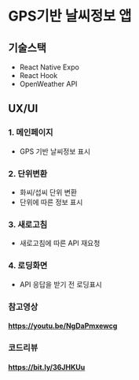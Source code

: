 # GPS기반 날씨정보 앱

## 기술스택

- React Native Expo
- React Hook
- OpenWeather API

## UX/UI

### 1. 메인페이지
- GPS 기반 날씨정보 표시

### 2. 단위변환
- 화씨/섭씨 단위 변환
- 단위에 따른 정보 표시

### 3. 새로고침
- 새로고침에 따른 API 재요청

### 4. 로딩화면
- API 응답을 받기 전 로딩표시

### 참고영상
#### https://youtu.be/NgDaPmxewcg

### 코드리뷰
#### https://bit.ly/36JHKUu
